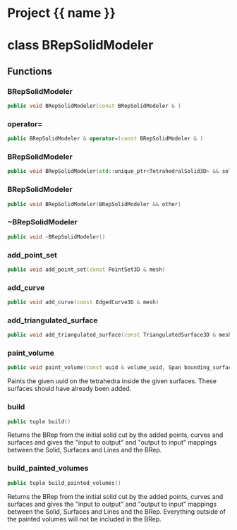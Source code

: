 <script setup>
import {useRoute} from 'vitepress'
const {path} = useRoute()
const tokens = path.split('/')
const words = tokens[2].split('-');
for (let i = 0; i < words.length; i++) {
    words[i] = words[i].charAt(0).toUpperCase() + words[i].slice(1);
    words[i] = words[i].replace('geode', 'Geode')
}
const name = words.join('-');
</script>
# Project {{ name }}

# class BRepSolidModeler


## Functions

### BRepSolidModeler

```cpp
public void BRepSolidModeler(const BRepSolidModeler & )
```


### operator=

```cpp
public BRepSolidModeler & operator=(const BRepSolidModeler & )
```


### BRepSolidModeler

```cpp
public void BRepSolidModeler(std::unique_ptr<TetrahedralSolid3D> && solid)
```


### BRepSolidModeler

```cpp
public void BRepSolidModeler(BRepSolidModeler && other)
```


### ~BRepSolidModeler

```cpp
public void ~BRepSolidModeler()
```


### add_point_set

```cpp
public void add_point_set(const PointSet3D & mesh)
```


### add_curve

```cpp
public void add_curve(const EdgedCurve3D & mesh)
```


### add_triangulated_surface

```cpp
public void add_triangulated_surface(const TriangulatedSurface3D & mesh)
```


### paint_volume

```cpp
public void paint_volume(const uuid & volume_uuid, Span bounding_surface_uuids)
```


 Paints the given uuid on the tetrahedra inside the given surfaces. These surfaces should have already been added.

### build

```cpp
public tuple build()
```


 Returns the BRep from the initial solid cut by the added points, curves and surfaces and gives the "input to output" and "output to input" mappings between the Solid, Surfaces and Lines and the BRep.

### build_painted_volumes

```cpp
public tuple build_painted_volumes()
```


 Returns the BRep from the initial solid cut by the added points, curves and surfaces and gives the "input to output" and "output to input" mappings between the Solid, Surfaces and Lines and the BRep. Everything outside of the painted volumes will not be included in the BRep.



